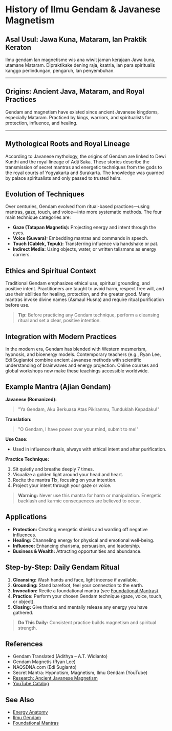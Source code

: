 
# History of Ilmu Gendam & Javanese Magnetism

## Asal Usul: Jawa Kuna, Mataram, lan Praktik Keraton
Ilmu gendam lan magnetisme wis ana wiwit jaman kerajaan Jawa kuna, utamane Mataram. Dipraktikake dening raja, ksatria, lan para spiritualis kanggo perlindungan, pengaruh, lan penyembuhan.

---

## Origins: Ancient Java, Mataram, and Royal Practices
Gendam and magnetism have existed since ancient Javanese kingdoms, especially Mataram. Practiced by kings, warriors, and spiritualists for protection, influence, and healing.

---

## Mythological Roots and Royal Lineage
According to Javanese mythology, the origins of Gendam are linked to Dewi Kunthi and the royal lineage of Adji Saka. These stories describe the transmission of secret mantras and energetic techniques from the gods to the royal courts of Yogyakarta and Surakarta. The knowledge was guarded by palace spiritualists and only passed to trusted heirs.

## Evolution of Techniques
Over centuries, Gendam evolved from ritual-based practices—using mantras, gaze, touch, and voice—into more systematic methods. The four main technique categories are:
- **Gaze (Tatapan Magnetis):** Projecting energy and intent through the eyes.
- **Voice (Suwara):** Embedding mantras and commands in speech.
- **Touch (Cablek, Tepuk):** Transferring influence via handshake or pat.
- **Indirect Media:** Using objects, water, or written talismans as energy carriers.

## Ethics and Spiritual Context
Traditional Gendam emphasizes ethical use, spiritual grounding, and positive intent. Practitioners are taught to avoid harm, respect free will, and use their abilities for healing, protection, and the greater good. Many mantras invoke divine names (Asmaul Husna) and require ritual purification before use.

> **Tip:**
> Before practicing any Gendam technique, perform a cleansing ritual and set a clear, positive intention.

## Integration with Modern Practices
In the modern era, Gendam has blended with Western mesmerism, hypnosis, and bioenergy models. Contemporary teachers (e.g., Ryan Lee, Edi Sugianto) combine ancient Javanese methods with scientific understanding of brainwaves and energy projection. Online courses and global workshops now make these teachings accessible worldwide.

## Example Mantra (Ajian Gendam)
**Javanese (Romanized):**
> "Ya Gendam, Aku Berkuasa Atas Pikiranmu, Tunduklah Kepadaku!"

**Translation:**
> "O Gendam, I have power over your mind, submit to me!"

**Use Case:**
- Used in influence rituals, always with ethical intent and after purification.

**Practice Technique:**
1. Sit quietly and breathe deeply 7 times.
2. Visualize a golden light around your head and heart.
3. Recite the mantra 11x, focusing on your intention.
4. Project your intent through your gaze or voice.

> **Warning:**
> Never use this mantra for harm or manipulation. Energetic backlash and karmic consequences are believed to occur.

## Applications
- **Protection:** Creating energetic shields and warding off negative influences.
- **Healing:** Channeling energy for physical and emotional well-being.
- **Influence:** Enhancing charisma, persuasion, and leadership.
- **Business & Wealth:** Attracting opportunities and abundance.

## Step-by-Step: Daily Gendam Ritual
1. **Cleansing:** Wash hands and face, light incense if available.
2. **Grounding:** Stand barefoot, feel your connection to the earth.
3. **Invocation:** Recite a foundational mantra (see [Foundational Mantras](../05_mantras/foundational_mantras.md)).
4. **Practice:** Perform your chosen Gendam technique (gaze, voice, touch, or object).
5. **Closing:** Give thanks and mentally release any energy you have gathered.

> **Do This Daily:**
> Consistent practice builds magnetism and spiritual strength.

## References
- Gendam Translated (Adithya – A.T. Widianto)
- Gendam Magnetis (Ryan Lee)
- NAQSDNA.com (Edi Sugianto)
- Secret Mantra: Hypnotism, Magnetism, Ilmu Gendam (YouTube)
- [Research: Ancient Javanese Magnetism](../research/blogs/ancient-javanese-magnetism.md)
- [YouTube Catalog](../research/youtube/youtube-gendam-catalog.md)

## See Also
- [Energy Anatomy](../02_energy_systems/energy_anatomy.md)
- [Ilmu Gendam](../03_schools_and_styles/ilmu_gendam.md)
- [Foundational Mantras](../05_mantras/foundational_mantras.md)
